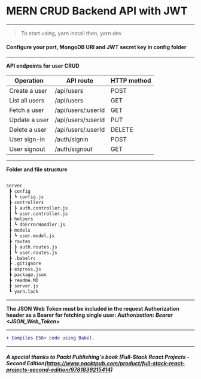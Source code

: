 # MERN CRUD Backend API with JWT

---

> To start using,
> yarn install then,
> yarn dev

#### Configure your port, MongoDB URI and JWT secret key in config folder

---

**API endpoints for user CRUD**

| Operation      | API route          | HTTP method |
| -------------- | ------------------ | ----------- |
| Create a user  | /api/users         | POST        |
| List all users | /api/users         | GET         |
| Fetch a user   | /api/users/:userId | GET         |
| Update a user  | /api/users/:userId | PUT         |
| Delete a user  | /api/users/:userId | DELETE      |
| User sign-in   | /auth/signin       | POST        |
| User signout   | /auth/signout      | GET         |

---

**Folder and file structure**

```bash

server
 ┣ config
 ┃ ┗ config.js
 ┣ controllers
 ┃ ┣ auth.controller.js
 ┃ ┗ user.controller.js
 ┣ helpers
 ┃ ┗ dbErrorHandler.js
 ┣ models
 ┃ ┗ user.model.js
 ┣ routes
 ┃ ┣ auth.routes.js
 ┃ ┗ user.routes.js
 ┣ .babelrc
 ┣ .gitignore
 ┣ express.js
 ┣ package.json
 ┣ readme.MD
 ┣ server.js
 ┗ yarn.lock

```

---

**The JSON Web Token must be included in the request Authorization header as a Bearer for fetching single user: _Authorization: Bearer <JSON_Web_Token>_**

---

```diff
+ Compiles ES6+ code using Babel.
```

---

##### A special thanks to Packt Publishing's book [Full-Stack React Projects - Second Edition(https://www.packtpub.com/product/full-stack-react-projects-second-edition/9781839215414)
